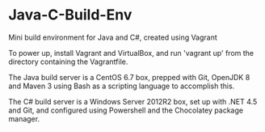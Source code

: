 # Java-C-Build-Env
Mini build environment for Java and C#, created using Vagrant

To power up, install Vagrant and VirtualBox, and run 'vagrant up' from the directory containing the Vagrantfile.

The Java build server is a CentOS 6.7 box, prepped with Git, OpenJDK 8 and Maven 3 using Bash as a scripting language to accomplish this.

The C# build server is a Windows Server 2012R2 box, set up with .NET 4.5 and Git, and configured using Powershell and the Chocolatey package manager.
